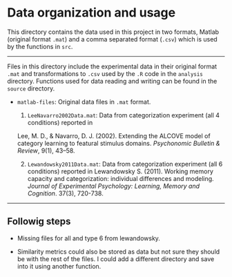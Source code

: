 # Data organization and usage

This directory contains the data used in this project in two formats, Matlab 
(original format `.mat`) and a comma separated format (`.csv`) which is used by 
the functions in `src`.

----
Files in this directory include the experimental data in their original format
`.mat` and transformations to `.csv` used by the `.R` code in the `analysis` 
directory. Functions used for data reading and writing can be found in the 
`source` directory. 

- `matlab-files`: Original data files in `.mat` format.
  1. `LeeNavarro2002Data.mat`: Data from categorization experiment (all 4 
  conditions) reported in
  
  Lee, M. D., & Navarro, D. J. (2002). Extending the ALCOVE model of category 
  learning to featural stimulus domains. *Psychonomic Bulletin & Review*, 9(1), 
  43–58.
  
  2. `Lewandowsky2011Data.mat`: Data from categorization experiment (all 6
  conditions) reported in
  Lewandowsky S. (2011). Working memory capacity and categorization: individual 
  differences and modeling. *Journal of Experimental Psychology: Learning, 
  Memory and Cognition*. 37(3), 720-738. 
----

## Followig steps

- Missing files for all and type 6 from lewandowsky.

- Similarity metrics could also be stored as data but not sure they should be 
with the rest of the files. I could add a different directory and save into it
using another function.